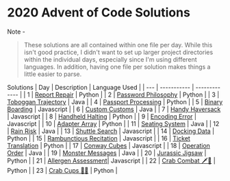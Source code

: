 # 2020 Advent of Code Solutions

Note -

> These solutions are all contained within one file per day. While this isn't good practice, I didn't want to set up larger project directories within the individual days, especially since I'm using different languages. In addition, having one file per solution makes things a little easier to parse.

Solutions
| Day | Description | Language Used |
| --- | ----------- | ------------- |
| 1 | [Report Repair](Day1/ReportRepair.md) | Python |
| 2 | [Password Philosophy](Day2/PasswordPhilosophy.md) | Python |
| 3 | [Toboggan Trajectory](Day3/TobogganTrajectory.md) | Java |
| 4 | [Passport Processing](Day4/PassportProcessing.md) | Python |
| 5 | [Binary Boarding](Day5/BinaryBoarding.md) | Javascript |
| 6 | [Custom Customs](Day6/CustomCustoms.md) | Java |
| 7 | [Handy Haversack](Day7/HandyHaversack.md) | Javascript |
| 8 | [Handheld Halting](Day8/HandheldHalting.md) | Python |
| 9 | [Encoding Error](Day9/EncodingError.md) | Javascript |
| 10 | [Adapter Array](Day10/AdapterArray.md) | Python |
| 11 | [Seating System](Day11/SeatingSystem.md) | Java |
| 12 | [Rain Risk](Day12/RainRisk.md) | Java |
| 13 | [Shuttle Search](Day13/ShuttleSearch.md) | Javascript |
| 14 | [Docking Data](Day14/DockingData.md) | Python |
| 15 | [Rambunctious Recitation](Day15/RambunctiousRecitation.md) | Javascript |
| 16 | [Ticket Translation](Day16/TicketTranslation.md) | Python |
| 17 | [Conway Cubes](Day17/ConwayCubes.md) | Javascript |
| 18 | [Operation Order](Day18/OperationOrder.md) | Java |
| 19 | [Monster Messages](Day19/MonsterMessages.md) | Java |
| 20 | [Jurassic Jigsaw](Day20/JurassicJigsaw.md) | Python |
| 21 | [Allergen Assessment](Day21/AllergenAssessment.md)| Javascript |
| 22 | [Crab Combat 🗡️🦀](Day22/CrabCombat.md) | Python |
| 23 | [Crab Cups 🥤🦀](Day23/CrabCups.md) | Python |
